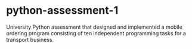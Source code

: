 # python-assessment-1
University Python assessment that designed and implemented a mobile ordering program consisting of ten independent programming tasks for a transport business. 
